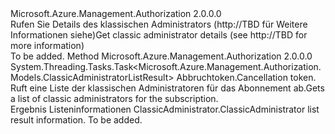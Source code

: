 <Type Name="IClassicAdministratorOperations" FullName="Microsoft.Azure.Management.Authorization.IClassicAdministratorOperations">
  <TypeSignature Language="C#" Value="public interface IClassicAdministratorOperations" />
  <TypeSignature Language="ILAsm" Value=".class public interface auto ansi abstract IClassicAdministratorOperations" />
  <TypeSignature Language="DocId" Value="T:Microsoft.Azure.Management.Authorization.IClassicAdministratorOperations" />
  <TypeSignature Language="VB.NET" Value="Public Interface IClassicAdministratorOperations" />
  <TypeSignature Language="F#" Value="type IClassicAdministratorOperations = interface" />
  <AssemblyInfo>
    <AssemblyName>Microsoft.Azure.Management.Authorization</AssemblyName>
    <AssemblyVersion>2.0.0.0</AssemblyVersion>
  </AssemblyInfo>
  <Interfaces />
  <Docs>
    <summary>
            <span data-ttu-id="8302a-101">Rufen Sie Details des klassischen Administrators (http://TBD für Weitere Informationen siehe)</span><span class="sxs-lookup"><span data-stu-id="8302a-101">Get classic administrator details  (see http://TBD for more information)</span></span>
            </summary>
    <remarks>To be added.</remarks>
  </Docs>
  <Members>
    <Member MemberName="ListAsync">
      <MemberSignature Language="C#" Value="public System.Threading.Tasks.Task&lt;Microsoft.Azure.Management.Authorization.Models.ClassicAdministratorListResult&gt; ListAsync (System.Threading.CancellationToken cancellationToken);" />
      <MemberSignature Language="ILAsm" Value=".method public hidebysig newslot virtual instance class System.Threading.Tasks.Task`1&lt;class Microsoft.Azure.Management.Authorization.Models.ClassicAdministratorListResult&gt; ListAsync(valuetype System.Threading.CancellationToken cancellationToken) cil managed" />
      <MemberSignature Language="DocId" Value="M:Microsoft.Azure.Management.Authorization.IClassicAdministratorOperations.ListAsync(System.Threading.CancellationToken)" />
      <MemberSignature Language="F#" Value="abstract member ListAsync : System.Threading.CancellationToken -&gt; System.Threading.Tasks.Task&lt;Microsoft.Azure.Management.Authorization.Models.ClassicAdministratorListResult&gt;" Usage="iClassicAdministratorOperations.ListAsync cancellationToken" />
      <MemberType>Method</MemberType>
      <AssemblyInfo>
        <AssemblyName>Microsoft.Azure.Management.Authorization</AssemblyName>
        <AssemblyVersion>2.0.0.0</AssemblyVersion>
      </AssemblyInfo>
      <ReturnValue>
        <ReturnType>System.Threading.Tasks.Task&lt;Microsoft.Azure.Management.Authorization.Models.ClassicAdministratorListResult&gt;</ReturnType>
      </ReturnValue>
      <Parameters>
        <Parameter Name="cancellationToken" Type="System.Threading.CancellationToken" />
      </Parameters>
      <Docs>
        <param name="cancellationToken">
            <span data-ttu-id="8302a-102">Abbruchtoken.</span><span class="sxs-lookup"><span data-stu-id="8302a-102">Cancellation token.</span></span>
            </param>
        <summary>
            <span data-ttu-id="8302a-103">Ruft eine Liste der klassischen Administratoren für das Abonnement ab.</span><span class="sxs-lookup"><span data-stu-id="8302a-103">Gets a list of classic administrators for the subscription.</span></span>
            </summary>
        <returns>
            <span data-ttu-id="8302a-104">Ergebnis Listeninformationen ClassicAdministrator.</span><span class="sxs-lookup"><span data-stu-id="8302a-104">ClassicAdministrator list result information.</span></span>
            </returns>
        <remarks>To be added.</remarks>
      </Docs>
    </Member>
  </Members>
</Type>